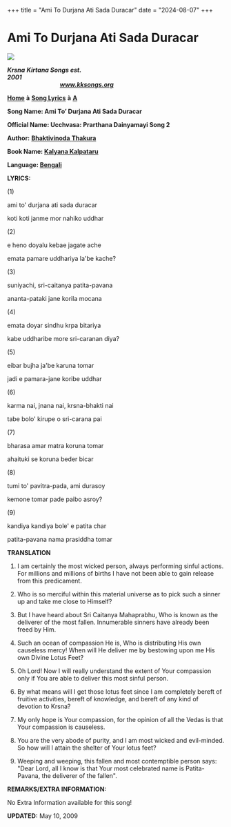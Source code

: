 +++
title = "Ami To Durjana Ati Sada Duracar"
date = "2024-08-07"
+++

# Ami To Durjana Ati Sada Duracar
**[![](http://kksongs.org/image_files/image002.jpg)](http://kksongs.org/)**

**_Krsna_** **_Kirtana Songs est. 2001_**                                                                                                                                                      **_www.kksongs.org_**

**[Home](http://kksongs.org/)** **à** **[Song Lyrics](http://kksongs.org/lyrics.html)** **à** **[A](http://kksongs.org/songs/song_a.html)**

**Song Name: Ami To’ Durjana Ati Sada Duracar**

**Official Name: Ucchvasa: Prarthana Dainyamayi Song 2**

**Author:** [**Bhaktivinoda** **Thakura**](http://kksongs.org/authors/list/bhaktivinoda.html)

**Book Name: [Kalyana Kalpataru](http://kksongs.org/authors/kalyanakalpataru.html)**

**Language: [Bengali](http://kksongs.org/language/list/bengali.html)**

**LYRICS:**

(1)

ami to' durjana ati sada duracar

koti koti janme mor nahiko uddhar

(2)

e heno doyalu kebae jagate ache

emata pamare uddhariya la'be kache?

(3)

suniyachi, sri-caitanya patita-pavana

ananta-pataki jane korila mocana

(4)

emata doyar sindhu krpa bitariya

kabe uddharibe more sri-caranan diya?

(5)

eibar bujha ja'be karuna tomar

jadi e pamara-jane koribe uddhar

(6)

karma nai, jnana nai, krsna-bhakti nai

tabe bolo' kirupe o sri-carana pai

(7)

bharasa amar matra koruna tomar

ahaituki se koruna beder bicar

(8)

tumi to' pavitra-pada, ami durasoy

kemone tomar pade paibo asroy?

(9)

kandiya kandiya bole' e patita char

patita-pavana nama prasiddha tomar

**TRANSLATION**

1) I am certainly the most wicked person, always performing sinful actions. For millions and millions of births I have not been able to gain release from this predicament.

2) Who is so merciful within this material universe as to pick such a sinner up and take me close to Himself?

3) But I have heard about Sri Caitanya Mahaprabhu, Who is known as the deliverer of the most fallen. Innumerable sinners have already been freed by Him.

4) Such an ocean of compassion He is, Who is distributing His own causeless mercy! When will He deliver me by bestowing upon me His own Divine Lotus Feet?

5) Oh Lord! Now I will really understand the extent of Your compassion only if You are able to deliver this most sinful person.

6) By what means will I get those lotus feet since I am completely bereft of fruitive activities, bereft of knowledge, and bereft of any kind of devotion to Krsna?

7) My only hope is Your compassion, for the opinion of all the Vedas is that Your compassion is causeless.

8) You are the very abode of purity, and I am most wicked and evil-minded. So how will I attain the shelter of Your lotus feet?

9) Weeping and weeping, this fallen and most contemptible person says: "Dear Lord, all I know is that Your most celebrated name is Patita-Pavana, the deliverer of the fallen".

**REMARKS/EXTRA INFORMATION:**

No Extra Information available for this song!

**UPDATED:** May 10, 2009
